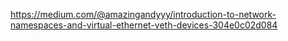 https://medium.com/@amazingandyyy/introduction-to-network-namespaces-and-virtual-ethernet-veth-devices-304e0c02d084
